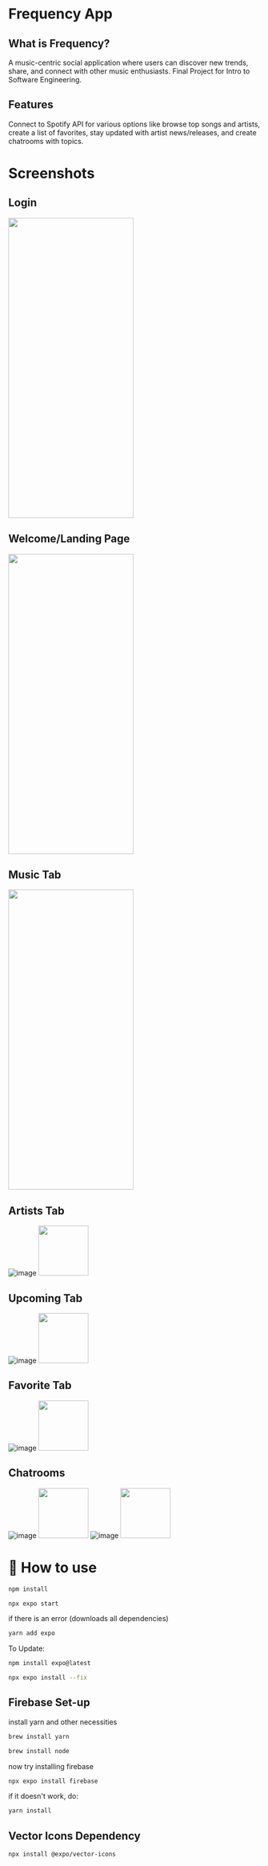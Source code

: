 # Frequency App

## What is Frequency?
A music-centric social application where users can discover new trends, share, and connect with other music enthusiasts. Final Project for Intro to Software Engineering.

## Features
Connect to Spotify API for various options like browse top songs and artists, create a list of favorites, stay updated with artist news/releases, and create chatrooms with topics.

# Screenshots

## Login
<img src="https://github.com/seanjyi8424/Frequency-UCR/assets/108261874/8296a082-0163-41c9-a8b8-4b23aec4bb4a" width="250" height="600">

## Welcome/Landing Page
<img src="https://github.com/seanjyi8424/Frequency-UCR/assets/108261874/9dd1361c-4515-4237-bf4d-dece903088bd" width="250" height="600">

## Music Tab
<img src="https://github.com/seanjyi8424/Frequency-UCR/assets/108261874/f1a9e5b1-e138-49bd-9f5f-c1bee292c7d6" width="250" height="600">

## Artists Tab
![image](https://github.com/seanjyi8424/Frequency-UCR/assets/108261874/534542c1-5585-4dbb-9bf3-2d86cd864ed5)
<img src="https://your-image-url.type" width="100" height="100">

## Upcoming Tab
![image](https://github.com/seanjyi8424/Frequency-UCR/assets/108261874/f956ab4a-a0ed-4931-bf8a-800d319cb1bc)
<img src="https://your-image-url.type" width="100" height="100">

## Favorite Tab
![image](https://github.com/seanjyi8424/Frequency-UCR/assets/108261874/8eee423f-7474-4f52-bc18-3330beda2c21)
<img src="https://your-image-url.type" width="100" height="100">

## Chatrooms
![image](https://github.com/seanjyi8424/Frequency-UCR/assets/108261874/1231b1bc-f57d-43ef-8d46-6f0ce6399e97)
<img src="https://your-image-url.type" width="100" height="100">
![image](https://github.com/seanjyi8424/Frequency-UCR/assets/108261874/a0dae915-c0f2-4627-88e2-f929531678af)
<img src="https://your-image-url.type" width="100" height="100">

# 🚀 How to use
```sh
npm install
```

```sh
npx expo start
```
if there is an error (downloads all dependencies)

```sh
yarn add expo 
```

To Update:
```sh
npm install expo@latest
```
```sh
npx expo install --fix
```

## Firebase Set-up

install yarn and other necessities
```sh
brew install yarn 
```
```sh
brew install node
```

now try installing firebase
```sh
npx expo install firebase
```
if it doesn't work, do:
```sh
yarn install 
```

## Vector Icons Dependency

```sh
npx install @expo/vector-icons
```
